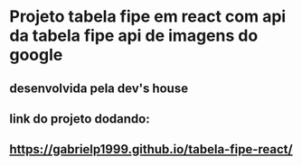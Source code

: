 # Projeto tabela fipe em react com api da tabela fipe api de imagens do google
## desenvolvida pela dev's house
## link do projeto dodando:
## https://gabrielp1999.github.io/tabela-fipe-react/
